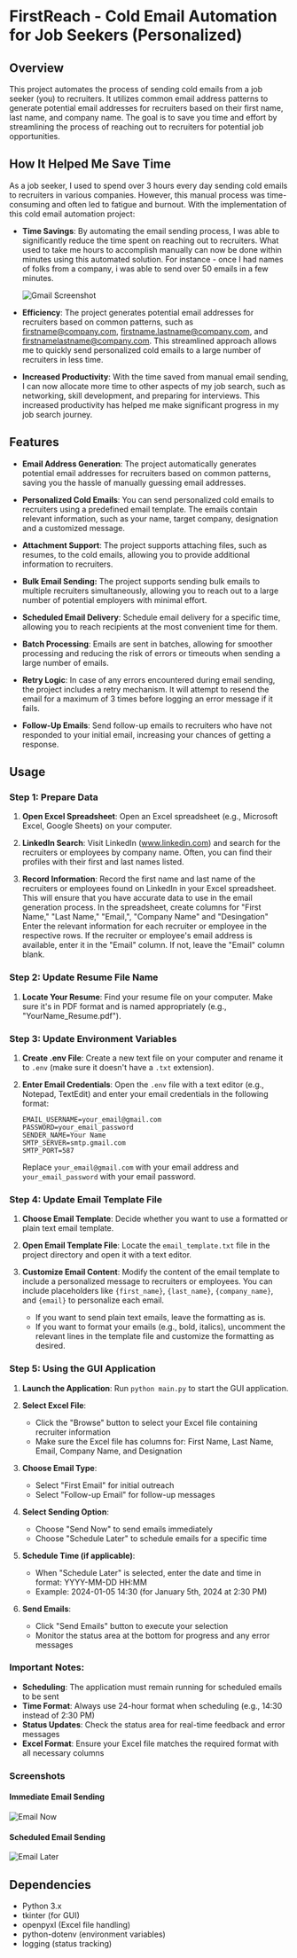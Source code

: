 # FirstReach - Cold Email Automation for Job Seekers (Personalized)

## Overview

This project automates the process of sending cold emails from a job seeker (you) to recruiters. It utilizes common email address patterns to generate potential email addresses for recruiters based on their first name, last name, and company name. The goal is to save you time and effort by streamlining the process of reaching out to recruiters for potential job opportunities.

## How It Helped Me Save Time

As a job seeker, I used to spend over 3 hours every day sending cold emails to recruiters in various companies. However, this manual process was time-consuming and often led to fatigue and burnout. With the implementation of this cold email automation project:

- **Time Savings**: By automating the email sending process, I was able to significantly reduce the time spent on reaching out to recruiters. What used to take me hours to accomplish manually can now be done within minutes using this automated solution. For instance - once I had names of folks from a company, i was able to send over 50 emails in a few minutes.

    ![Gmail Screenshot](./output_img/output_img.png)

- **Efficiency**: The project generates potential email addresses for recruiters based on common patterns, such as firstname@company.com, firstname.lastname@company.com, and firstnamelastname@company.com. This streamlined approach allows me to quickly send personalized cold emails to a large number of recruiters in less time.

- **Increased Productivity**: With the time saved from manual email sending, I can now allocate more time to other aspects of my job search, such as networking, skill development, and preparing for interviews. This increased productivity has helped me make significant progress in my job search journey.


## Features

- **Email Address Generation**: The project automatically generates potential email addresses for recruiters based on common patterns, saving you the hassle of manually guessing email addresses.

- **Personalized Cold Emails**: You can send personalized cold emails to recruiters using a predefined email template. The emails contain relevant information, such as your name, target company, designation and a customized message.

- **Attachment Support**: The project supports attaching files, such as resumes, to the cold emails, allowing you to provide additional information to recruiters.

- **Bulk Email Sending:** The project supports sending bulk emails to multiple recruiters simultaneously, allowing you to reach out to a large number of potential employers with minimal effort.

- **Scheduled Email Delivery**: Schedule email delivery for a specific time, allowing you to reach recipients at the most convenient time for them.

- **Batch Processing**: Emails are sent in batches, allowing for smoother processing and reducing the risk of errors or timeouts when sending a large number of emails.

- **Retry Logic**: In case of any errors encountered during email sending, the project includes a retry mechanism. It will attempt to resend the email for a maximum of 3 times before logging an error message if it fails.

- **Follow-Up Emails**: Send follow-up emails to recruiters who have not responded to your initial email, increasing your chances of getting a response.


## Usage

### Step 1: Prepare Data

1. **Open Excel Spreadsheet**: Open an Excel spreadsheet (e.g., Microsoft Excel, Google Sheets) on your computer.

2. **LinkedIn Search**: Visit LinkedIn (www.linkedin.com) and search for the recruiters or employees by company name. Often, you can find their profiles with their first and last names listed.

3. **Record Information**: Record the first name and last name of the recruiters or employees found on LinkedIn in your Excel spreadsheet. This will ensure that you have accurate data to use in the email generation process. In the spreadsheet, create columns for "First Name," "Last Name," "Email,", "Company Name" and "Desingation" Enter the relevant information for each recruiter or employee in the respective rows. If the recruiter or employee's email address is available, enter it in the "Email" column. If not, leave the "Email" column blank.

### Step 2: Update Resume File Name

1. **Locate Your Resume**: Find your resume file on your computer. Make sure it's in PDF format and is named appropriately (e.g., "YourName_Resume.pdf").

### Step 3: Update Environment Variables

1. **Create .env File**: Create a new text file on your computer and rename it to `.env` (make sure it doesn't have a `.txt` extension).

2. **Enter Email Credentials**: Open the `.env` file with a text editor (e.g., Notepad, TextEdit) and enter your email credentials in the following format:

   ```plaintext
   EMAIL_USERNAME=your_email@gmail.com
   PASSWORD=your_email_password
   SENDER_NAME=Your Name
   SMTP_SERVER=smtp.gmail.com
   SMTP_PORT=587
   ```

   Replace `your_email@gmail.com` with your email address and `your_email_password` with your email password.

### Step 4: Update Email Template File

1. **Choose Email Template**: Decide whether you want to use a formatted or plain text email template.

2. **Open Email Template File**: Locate the `email_template.txt` file in the project directory and open it with a text editor.

3. **Customize Email Content**: Modify the content of the email template to include a personalized message to recruiters or employees. You can include placeholders like `{first_name}`, `{last_name}`, `{company_name}`, and `{email}` to personalize each email.

   - If you want to send plain text emails, leave the formatting as is.
   - If you want to format your emails (e.g., bold, italics), uncomment the relevant lines in the template file and customize the formatting as desired.

### Step 5: Using the GUI Application

1. **Launch the Application**: Run `python main.py` to start the GUI application.

2. **Select Excel File**: 
   - Click the "Browse" button to select your Excel file containing recruiter information
   - Make sure the Excel file has columns for: First Name, Last Name, Email, Company Name, and Designation

3. **Choose Email Type**:
   - Select "First Email" for initial outreach
   - Select "Follow-up Email" for follow-up messages

4. **Select Sending Option**:
   - Choose "Send Now" to send emails immediately
   - Choose "Schedule Later" to schedule emails for a specific time

5. **Schedule Time (if applicable)**:
   - When "Schedule Later" is selected, enter the date and time in format: YYYY-MM-DD HH:MM
   - Example: 2024-01-05 14:30 (for January 5th, 2024 at 2:30 PM)

6. **Send Emails**:
   - Click "Send Emails" button to execute your selection
   - Monitor the status area at the bottom for progress and any error messages

### Important Notes:

- **Scheduling**: The application must remain running for scheduled emails to be sent
- **Time Format**: Always use 24-hour format when scheduling (e.g., 14:30 instead of 2:30 PM)
- **Status Updates**: Check the status area for real-time feedback and error messages
- **Excel Format**: Ensure your Excel file matches the required format with all necessary columns

### Screenshots

#### Immediate Email Sending
![Email Now](./output_img/email_sent_now.png)

#### Scheduled Email Sending
![Email Later](./output_img/email_sent_later.png)

## Dependencies

- Python 3.x
- tkinter (for GUI)
- openpyxl (Excel file handling)
- python-dotenv (environment variables)
- logging (status tracking)
